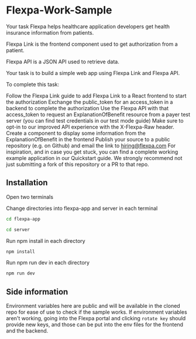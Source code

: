 # Flexpa-Work-Sample

Your task
Flexpa helps healthcare application developers get health insurance information from patients.

Flexpa Link is the frontend component used to get authorization from a patient.

Flexpa API is a JSON API used to retrieve data.

Your task is to build a simple web app using Flexpa Link and Flexpa API.

To complete this task:

Follow the Flexpa Link guide to add Flexpa Link to a React frontend to start the authorization
Exchange the public_token for an access_token in a backend to complete the authorization
Use the Flexpa API with that access_token to request an ExplanationOfBenefit resource from a payer test server (you can find test credentials in our test mode guide)
Make sure to opt-in to our improved API experience with the X-Flexpa-Raw header.
Create a component to display some information from the ExplanationOfBenefit in the frontend
Publish your source to a public repository (e.g. on Github) and email the link to hiring@flexpa.com
For inspiration, and in case you get stuck, you can find a complete working example application in our Quickstart guide. We strongly recommend not just submitting a fork of this repository or a PR to that repo.

## Installation
Open two terminals

Change directories into flexpa-app and server in each terminal

```bash
cd flexpa-app
```
```bash
cd server
```

Run npm install in each directory

```bash
npm install
```

Run npm run dev in each directory

```bash
npm run dev
```

## Side information

Environment variables here are public and will be available in the cloned repo for ease of use to check if the sample works.
If environment variables aren't working, going into the Flexpa portal and clicking `rotate key` should provide new keys, and those can be put into the env files for the frontend and the backend.


